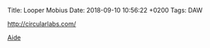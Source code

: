 Title:  Looper Mobius
Date:   2018-09-10 10:56:22 +0200
Tags: DAW


<http://circularlabs.com/>

[Aide](http://www.circularlabs.com/doc/v1/reference.htm)
